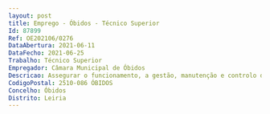 ```yaml
--- 
layout: post
title: Emprego - Óbidos - Técnico Superior
Id: 87899
Ref: OE202106/0276
DataAbertura: 2021-06-11
DataFecho: 2021-06-25
Trabalho: Técnico Superior
Empregador: Câmara Municipal de Óbidos
Descricao: Assegurar o funcionamento, a gestão, manutenção e controlo da qualidade do Sistema da Abastecimento de Água, do Sistema de Águas Residuais e do Sistema de Telegestão das Águas de Abastecimento do Concelho de Óbidos. Dar apoio à formação interna dos operadores de estações elevatórias de águas e esgotos  acompanhar a atividade desenvolvida pela Águas do Oeste no âmbito do tratamento de águas residuais e de fornecimento de águas de abastecimento na área do município  gerir e manter do Sistema de Recolha de Resíduos Sólidos e Urbanos do Concelho de Óbidos  assegurar a limpeza da Vila de Óbidos, dos espaços envolventes e das praias  atualizar sistematicamente os cadastros gerais e parciais da rede de abastecimento de águas, de drenagem de águas residuais e de resíduos sólidos urbanos  acompanhar a atividade desenvolvida pela RESIOESTE no âmbito da valorização e tratamento dos resíduos sólidos e urbanos produzidos na área do município  garantir a distribuição de contentores, papeleiras e ECOPONTOS assim como a sua respetiva manutenção e conservação  acampar Projetos de redução de emissões de CO2 no Concelho de Óbidos  Implementar um sistema de recolha de óleos alimentares usados para reconversão do combustível utilizado na frota municipal para biodiesel  programar, desenvolver, executar e coordenar ações de sensibilização e educação ambiental  colaborar na fiscalização com o objetivo de assegurar a proteção e preservação do ambiente  emitir pareceres de apoio ao licenciamento e fiscalização sobre atividades de exploração de inertes e para emissão de licenças especiais de ruído e acompanhamento de reclamações  participar na avaliação dos impactes ambientais de empreendimentos urbanísticos e outros projetos municipais, públicos e privados, que pela sua natureza ou dimensão venham influenciar direta ou indiretamente a qualidade de vida do município  recolher, compilar, tratar e atualizar os elementos técnico estatísticos  cooperar na implementação do Sistema de Informação Geográfica fornecendo a informação afeta ao sector e coordenação da secção de águas e saneamento, cantoneiros de limpeza urbana e recolha de RSU, técnicos de educação ambiental e de vários estágios sobre Ambiente e Turismo Ambiente.
CodigoPostal: 2510-086 ÓBIDOS
Concelho: Óbidos
Distrito: Leiria
--- 
```


